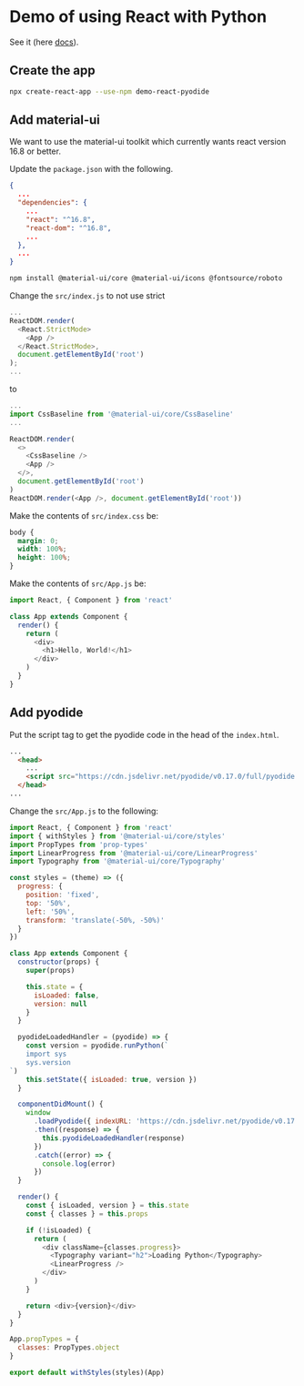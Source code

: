 # Demo of using React with Python

See it (here [docs](https://rob-blackbourn.github.io/demo-react-pyodide/)).

## Create the app

```bash
npx create-react-app --use-npm demo-react-pyodide
```

## Add material-ui

We want to use the material-ui toolkit which currently wants react version 16.8 or better.

Update the `package.json` with the following.

```json
{
  ...
  "dependencies": {
    ...
    "react": "^16.8",
    "react-dom": "^16.8",
    ...
  },
  ...
}
```


```bash
npm install @material-ui/core @material-ui/icons @fontsource/roboto
```

Change the `src/index.js` to not use strict


```javascript
...
ReactDOM.render(
  <React.StrictMode>
    <App />
  </React.StrictMode>,
  document.getElementById('root')
);
...
```

to

```javascript
...
import CssBaseline from '@material-ui/core/CssBaseline'
...

ReactDOM.render(
  <>
    <CssBaseline />
    <App />
  </>,
  document.getElementById('root')
)
ReactDOM.render(<App />, document.getElementById('root'))
```

Make the contents of `src/index.css` be:

```css
body {
  margin: 0;
  width: 100%;
  height: 100%;
}
```

Make the contents of `src/App.js` be:

```javascript
import React, { Component } from 'react'

class App extends Component {
  render() {
    return (
      <div>
        <h1>Hello, World!</h1>
      </div>
    )
  }
}
```

## Add pyodide

Put the script tag to get the pyodide code in the head of the `index.html`.

```html
...
  <head>
    ...
    <script src="https://cdn.jsdelivr.net/pyodide/v0.17.0/full/pyodide.js"></script>
  </head>
...
```

Change the `src/App.js` to the following:

```javascript
import React, { Component } from 'react'
import { withStyles } from '@material-ui/core/styles'
import PropTypes from 'prop-types'
import LinearProgress from '@material-ui/core/LinearProgress'
import Typography from '@material-ui/core/Typography'

const styles = (theme) => ({
  progress: {
    position: 'fixed',
    top: '50%',
    left: '50%',
    transform: 'translate(-50%, -50%)'
  }
})

class App extends Component {
  constructor(props) {
    super(props)

    this.state = {
      isLoaded: false,
      version: null
    }
  }

  pyodideLoadedHandler = (pyodide) => {
    const version = pyodide.runPython(`
    import sys
    sys.version
`)
    this.setState({ isLoaded: true, version })
  }

  componentDidMount() {
    window
      .loadPyodide({ indexURL: 'https://cdn.jsdelivr.net/pyodide/v0.17.0/full/' })
      .then((response) => {
        this.pyodideLoadedHandler(response)
      })
      .catch((error) => {
        console.log(error)
      })
  }

  render() {
    const { isLoaded, version } = this.state
    const { classes } = this.props

    if (!isLoaded) {
      return (
        <div className={classes.progress}>
          <Typography variant="h2">Loading Python</Typography>
          <LinearProgress />
        </div>
      )
    }

    return <div>{version}</div>
  }
}

App.propTypes = {
  classes: PropTypes.object
}

export default withStyles(styles)(App)
```
